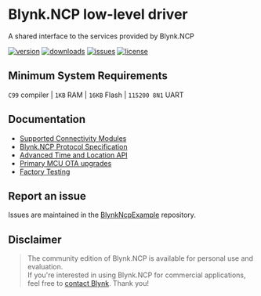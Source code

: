 # Blynk.NCP low-level driver
A shared interface to the services provided by Blynk.NCP

[![version](https://img.shields.io/github/release/blynkkk/BlynkNcpDriver.svg)](https://github.com/blynkkk/BlynkNcpDriver/releases/latest)
[![downloads](https://img.shields.io/github/downloads/blynkkk/BlynkNcpDriver/total)](https://github.com/blynkkk/BlynkNcpDriver/releases/latest)
[![issues](https://img.shields.io/github/issues/blynkkk/BlynkNcpExample.svg)](https://github.com/blynkkk/BlynkNcpExample/issues)
[![license](https://img.shields.io/github/license/blynkkk/BlynkNcpDriver)](LICENSE)

## Minimum System Requirements

`C99` compiler | `1KB` RAM | `16KB` Flash | `115200 8N1` UART

## Documentation

- [Supported Connectivity Modules](https://docs.blynk.io/en/getting-started/supported-boards#connectivity-modules-supported-by-blynk.ncp)
- [Blynk.NCP Protocol Specification](docs/NCP%20Protocol%20Specification.md)
- [Advanced Time and Location API](docs/Time%20and%20Location.md)
- [Primary MCU OTA upgrades](docs/Firmware%20Upgrade.md)
- [Factory Testing](docs/Factory%20Testing.md)

## Report an issue

Issues are maintained in the [BlynkNcpExample](https://github.com/blynkkk/BlynkNcpExample/issues) repository.

## Disclaimer

> The community edition of Blynk.NCP is available for personal use and evaluation.  
> If you're interested in using Blynk.NCP for commercial applications, feel free to [contact Blynk][blynk_sales]. Thank you!

[blynk_sales]: https://blynk.io/en/contact-us-business
